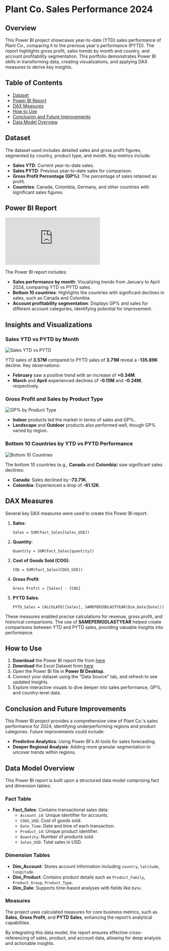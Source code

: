 
# Plant Co. Sales Performance 2024

## Overview
This Power BI project showcases year-to-date (YTD) sales performance of Plant Co., comparing it to the previous year's performance (PYTD). The report highlights gross profit, sales trends by month and country, and account profitability segmentation. This portfolio demonstrates Power BI skills in transforming data, creating visualizations, and applying DAX measures to derive key insights.

## Table of Contents
- [Dataset](#dataset)
- [Power BI Report](#power-bi-report)
- [DAX Measures](#dax-measures)
- [How to Use](#how-to-use)
- [Conclusion and Future Improvements](#conclusion-and-future-improvements)
- [Data Model Overview](#data-model-overview)

## Dataset
The dataset used includes detailed sales and gross profit figures, segmented by country, product type, and month. Key metrics include:
- **Sales YTD**: Current year-to-date sales.
- **Sales PYTD**: Previous year-to-date sales for comparison.
- **Gross Profit Percentage (GP%)**: The percentage of sales retained as profit.
- **Countries**: Canada, Colombia, Germany, and other countries with significant sales figures.

## Power BI Report
![Power BI Dashboard](https://github.com/data-z/PortfolioProjects/blob/main/Sales%20%26%20Marketing%20Analytics/Sales%20Department/performance%20report.pdf)

The Power BI report includes:
- **Sales performance by month**: Visualizing trends from January to April 2024, comparing YTD vs PYTD sales.
- **Bottom 10 countries**: Highlights the countries with significant declines in sales, such as Canada and Colombia.
- **Account profitability segmentation**: Displays GP% and sales for different account categories, identifying potential for improvement.

## Insights and Visualizations

### Sales YTD vs PYTD by Month
![Sales YTD vs PYTD](https://github.com/data-z/PortfolioProjects/blob/main/Sales%20%26%20Marketing%20Analytics/Sales%20Department/Sales%20YTD%20vs%20PYTD%20by%20Month.PNG)

YTD sales of **3.57M** compared to PYTD sales of **3.71M** reveal a **-135.89K** decline. Key observations:
- **February** saw a positive trend with an increase of **+0.34M**.
- **March** and **April** experienced declines of **-0.15M** and **-0.24M**, respectively.

### Gross Profit and Sales by Product Type
![GP% by Product Type](https://github.com/data-z/PortfolioProjects/blob/main/Sales%20%26%20Marketing%20Analytics/Sales%20Department/Product%20type.PNG)

- **Indoor** products led the market in terms of sales and GP%.
- **Landscape** and **Outdoor** products also performed well, though GP% varied by region.

### Bottom 10 Countries by YTD vs PYTD Performance
![Bottom 10 Countries](https://github.com/data-z/PortfolioProjects/blob/main/Sales%20%26%20Marketing%20Analytics/Sales%20Department/Bottom%2010.PNG)

The bottom 10 countries (e.g., **Canada** and **Colombia**) saw significant sales declines:
- **Canada**: Sales declined by **-73.71K**.
- **Colombia**: Experienced a drop of **-61.12K**.

## DAX Measures

Several key DAX measures were used to create this Power BI report:

1. **Sales**:
   ```DAX
   Sales = SUM(Fact_Sales[Sales_USD])
   ```

2. **Quantity**:
   ```DAX
   Quantity = SUM(Fact_Sales[quantity])
   ```

3. **Cost of Goods Sold (COG)**:
   ```DAX
   COG = SUM(Fact_Sales[COGS_USD])
   ```

4. **Gross Profit**:
   ```DAX
   Gross Profit = [Sales] - [COG]
   ```

5. **PYTD Sales**:
   ```DAX
   PYTD_Sales = CALCULATE([Sales], SAMEPERIODLASTYEAR(Dim_Date[Date]))
   ```

These measures enabled precise calculations for revenue, gross profit, and historical comparisons. The use of **SAMEPERIODLASTYEAR** helped create comparisons between YTD and PYTD sales, providing valuable insights into performance.

## How to Use
1. **Download** the Power BI report file from [here](https://github.com/data-z/PortfolioProjects/blob/main/Sales%20%26%20Marketing%20Analytics/Sales%20Department/Performance%20Report.pbix)
2. **Download** the Excel Dataset from [here](https://github.com/data-z/PortfolioProjects/blob/main/Sales%20%26%20Marketing%20Analytics/Sales%20Department/Plant_DTS.xls)
3. Open the Power BI file in **Power BI Desktop**.
4. Connect your dataset using the "Data Source" tab, and refresh to see updated insights.
5. Explore interactive visuals to dive deeper into sales performance, GP%, and country-level data.

## Conclusion and Future Improvements
This Power BI project provides a comprehensive view of Plant Co.'s sales performance for 2024, identifying underperforming regions and product categories. Future improvements could include:
- **Predictive Analytics**: Using Power BI's AI tools for sales forecasting.
- **Deeper Regional Analysis**: Adding more granular segmentation to uncover trends within regions.

## Data Model Overview

This Power BI report is built upon a structured data model comprising fact and dimension tables:

### Fact Table
- **Fact_Sales**: Contains transactional sales data:
  - `Account_id`: Unique identifier for accounts.
  - `COGS_USD`: Cost of goods sold.
  - `Date_Time`: Date and time of each transaction.
  - `Product_id`: Unique product identifier.
  - `Quantity`: Number of products sold.
  - `Sales_USD`: Total sales in USD.

### Dimension Tables
- **Dim_Account**: Stores account information including `country`, `latitude`, `longitude`.
- **Dim_Product**: Contains product details such as `Product_Family`, `Product_Group`, `Product_Type`.
- **Dim_Date**: Supports time-based analyses with fields like `Date`.

### Measures
The project uses calculated measures for core business metrics, such as **Sales**, **Gross Profit**, and **PYTD Sales**, enhancing the report’s analytical capabilities.

By integrating this data model, the report ensures effective cross-referencing of sales, product, and account data, allowing for deep analysis and actionable insights.
